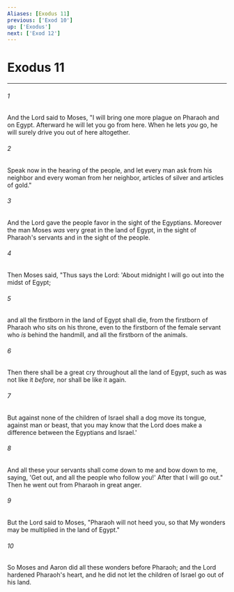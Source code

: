 ```yaml
---
Aliases: [Exodus 11]
previous: ['Exod 10']
up: ['Exodus']
next: ['Exod 12']
---
```

# Exodus 11

***


###### 1 
And the Lord said to Moses, "I will bring one more plague on Pharaoh and on Egypt. Afterward he will let you go from here. When he lets _you_ go, he will surely drive you out of here altogether. 

###### 2 
Speak now in the hearing of the people, and let every man ask from his neighbor and every woman from her neighbor, articles of silver and articles of gold." 

###### 3 
And the Lord gave the people favor in the sight of the Egyptians. Moreover the man Moses _was_ very great in the land of Egypt, in the sight of Pharaoh's servants and in the sight of the people. 

###### 4 
Then Moses said, "Thus says the Lord: 'About midnight I will go out into the midst of Egypt; 

###### 5 
and all the firstborn in the land of Egypt shall die, from the firstborn of Pharaoh who sits on his throne, even to the firstborn of the female servant who _is_ behind the handmill, and all the firstborn of the animals. 

###### 6 
Then there shall be a great cry throughout all the land of Egypt, such as was not like it _before,_ nor shall be like it again. 

###### 7 
But against none of the children of Israel shall a dog move its tongue, against man or beast, that you may know that the Lord does make a difference between the Egyptians and Israel.' 

###### 8 
And all these your servants shall come down to me and bow down to me, saying, 'Get out, and all the people who follow you!' After that I will go out." Then he went out from Pharaoh in great anger. 

###### 9 
But the Lord said to Moses, "Pharaoh will not heed you, so that My wonders may be multiplied in the land of Egypt." 

###### 10 
So Moses and Aaron did all these wonders before Pharaoh; and the Lord hardened Pharaoh's heart, and he did not let the children of Israel go out of his land.
